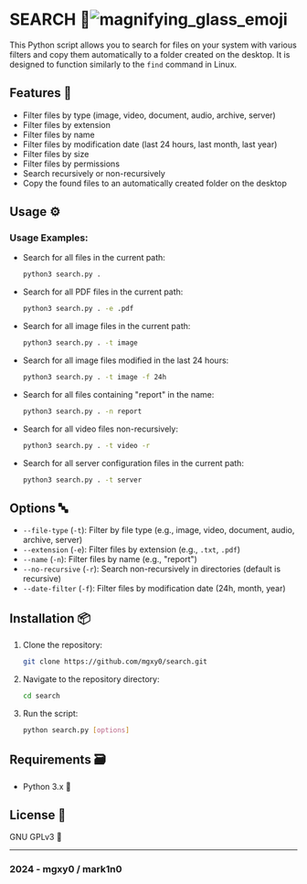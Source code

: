 # SEARCH 🔎![magnifying_glass_emoji](https://github.com/mgxy0/Search/assets/127632468/714120ea-1b52-461a-b8fc-b6f8e34fabab)


This Python script allows you to search for files on your system with various filters and copy them automatically to a folder created on the desktop. It is designed to function similarly to the `find` command in Linux.

## Features 🩻

- Filter files by type (image, video, document, audio, archive, server)
- Filter files by extension
- Filter files by name
- Filter files by modification date (last 24 hours, last month, last year)
- Filter files by size
- Filter files by permissions
- Search recursively or non-recursively
- Copy the found files to an automatically created folder on the desktop

## Usage ⚙️

### Usage Examples:

- Search for all files in the current path:
  ```sh
  python3 search.py .
  ```

- Search for all PDF files in the current path:
  ```sh
  python3 search.py . -e .pdf
  ```

- Search for all image files in the current path:
  ```sh
  python3 search.py . -t image
  ```

- Search for all image files modified in the last 24 hours:
  ```sh
  python3 search.py . -t image -f 24h
  ```

- Search for all files containing "report" in the name:
  ```sh
  python3 search.py . -n report
  ```

- Search for all video files non-recursively:
  ```sh
  python3 search.py . -t video -r
  ```

- Search for all server configuration files in the current path:
  ```sh
  python3 search.py . -t server
  ```

## Options 🔤

- `--file-type` (`-t`): Filter by file type (e.g., image, video, document, audio, archive, server)
- `--extension` (`-e`): Filter files by extension (e.g., `.txt`, `.pdf`)
- `--name` (`-n`): Filter files by name (e.g., "report")
- `--no-recursive` (`-r`): Search non-recursively in directories (default is recursive)
- `--date-filter` (`-f`): Filter files by modification date (24h, month, year)

## Installation 📦

1. Clone the repository:
   ```sh
   git clone https://github.com/mgxy0/search.git
   ```
2. Navigate to the repository directory:
   ```sh
   cd search
   ```
3. Run the script:
   ```sh
   python search.py [options]
   ```

## Requirements 🗃️

- Python 3.x 🐍

## License 📄

GNU GPLv3 🐃

----------------------------------------------------------------------------------------------------------------------------------------------------------------------------------------------------------------------------------------------------------------------------------------------------

### 2024 - mgxy0 / mark1n0
